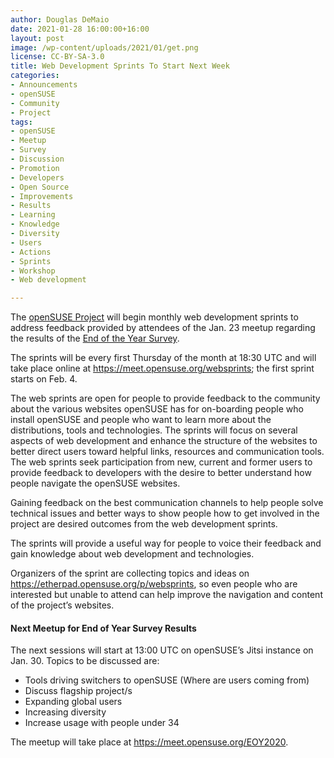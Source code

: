 ```yaml
---
author: Douglas DeMaio
date: 2021-01-28 16:00:00+16:00
layout: post
image: /wp-content/uploads/2021/01/get.png
license: CC-BY-SA-3.0
title: Web Development Sprints To Start Next Week 
categories:
- Announcements
- openSUSE
- Community
- Project
tags:
- openSUSE
- Meetup
- Survey
- Discussion
- Promotion
- Developers
- Open Source
- Improvements
- Results
- Learning
- Knowledge
- Diversity
- Users
- Actions
- Sprints
- Workshop
- Web development

---
```


The [openSUSE Project](https://www.opensuse.org/) will begin monthly web development sprints to address feedback provided by attendees of the Jan. 23 meetup regarding the results of the [End of the Year Survey](https://en.opensuse.org/End-of-year-surveys/2020/Data).

The sprints will be every first Thursday of the month at 18:30 UTC and will take place online at <https://meet.opensuse.org/websprints>; the first sprint starts on Feb. 4. 

The web sprints are open for people to provide feedback to the community about the various websites openSUSE has for on-boarding people who install openSUSE and people who want to learn more about the distributions, tools and technologies. The sprints will focus on several aspects of web development and enhance the structure of the websites to better direct users toward helpful links, resources and communication tools. The web sprints seek participation from new, current and former users to provide feedback to developers with the desire to better understand how people navigate the openSUSE websites. 

Gaining feedback on the best communication channels to help people solve technical issues and better ways to show people how to get involved in the project are desired outcomes from the web development sprints. 

The sprints will provide a useful way for people to voice their feedback and gain knowledge about web development and technologies.

Organizers of the sprint are collecting topics and ideas on <https://etherpad.opensuse.org/p/websprints>, so even people who are interested but unable to attend can help improve the navigation and content of the project’s websites.

#### Next Meetup for End of Year Survey Results

The next sessions will start at 13:00 UTC on openSUSE’s Jitsi instance on Jan. 30.
Topics to be discussed are: 
* Tools driving switchers to openSUSE (Where are users coming from)
* Discuss flagship project/s
* Expanding global users
* Increasing diversity
* Increase usage with people under 34

The meetup will take place at <https://meet.opensuse.org/EOY2020>.
